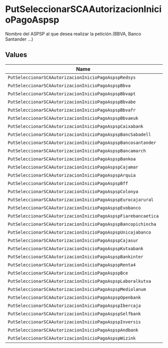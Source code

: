 # PutSeleccionarSCAAutorizacionInicioPagoAspsp

Nombre del ASPSP al que desea realizar la petición.(BBVA, Banco Santander ...)


## Values

| Name                                                          | Value                                                         |
| ------------------------------------------------------------- | ------------------------------------------------------------- |
| `PutSeleccionarSCAAutorizacionInicioPagoAspspRedsys`          | redsys                                                        |
| `PutSeleccionarSCAAutorizacionInicioPagoAspspBbva`            | BBVA                                                          |
| `PutSeleccionarSCAAutorizacionInicioPagoAspspBbvapt`          | BBVAPT                                                        |
| `PutSeleccionarSCAAutorizacionInicioPagoAspspBbvabe`          | BBVABE                                                        |
| `PutSeleccionarSCAAutorizacionInicioPagoAspspBbvafr`          | BBVAFR                                                        |
| `PutSeleccionarSCAAutorizacionInicioPagoAspspBbvaeuk`         | BBVAEUK                                                       |
| `PutSeleccionarSCAAutorizacionInicioPagoAspspCaixabank`       | caixabank                                                     |
| `PutSeleccionarSCAAutorizacionInicioPagoAspspBancSabadell`    | BancSabadell                                                  |
| `PutSeleccionarSCAAutorizacionInicioPagoAspspBancosantander`  | bancosantander                                                |
| `PutSeleccionarSCAAutorizacionInicioPagoAspspBancamarch`      | bancamarch                                                    |
| `PutSeleccionarSCAAutorizacionInicioPagoAspspBankoa`          | bankoa                                                        |
| `PutSeleccionarSCAAutorizacionInicioPagoAspspCajamar`         | cajamar                                                       |
| `PutSeleccionarSCAAutorizacionInicioPagoAspspArquia`          | arquia                                                        |
| `PutSeleccionarSCAAutorizacionInicioPagoAspspBff`             | BFF                                                           |
| `PutSeleccionarSCAAutorizacionInicioPagoAspspColonya`         | colonya                                                       |
| `PutSeleccionarSCAAutorizacionInicioPagoAspspEurocajarural`   | eurocajarural                                                 |
| `PutSeleccionarSCAAutorizacionInicioPagoAspspEvobanco`        | evobanco                                                      |
| `PutSeleccionarSCAAutorizacionInicioPagoAspspFiarebancaetica` | fiarebancaetica                                               |
| `PutSeleccionarSCAAutorizacionInicioPagoAspspBancopichincha`  | bancopichincha                                                |
| `PutSeleccionarSCAAutorizacionInicioPagoAspspUnicajabanco`    | unicajabanco                                                  |
| `PutSeleccionarSCAAutorizacionInicioPagoAspspCajasur`         | cajasur                                                       |
| `PutSeleccionarSCAAutorizacionInicioPagoAspspKutxabank`       | kutxabank                                                     |
| `PutSeleccionarSCAAutorizacionInicioPagoAspspBankinter`       | bankinter                                                     |
| `PutSeleccionarSCAAutorizacionInicioPagoAspspRenta4`          | renta4                                                        |
| `PutSeleccionarSCAAutorizacionInicioPagoAspspBce`             | BCE                                                           |
| `PutSeleccionarSCAAutorizacionInicioPagoAspspLaboralkutxa`    | laboralkutxa                                                  |
| `PutSeleccionarSCAAutorizacionInicioPagoAspspMediolanum`      | mediolanum                                                    |
| `PutSeleccionarSCAAutorizacionInicioPagoAspspOpenbank`        | openbank                                                      |
| `PutSeleccionarSCAAutorizacionInicioPagoAspspIbercaja`        | ibercaja                                                      |
| `PutSeleccionarSCAAutorizacionInicioPagoAspspSelfbank`        | selfbank                                                      |
| `PutSeleccionarSCAAutorizacionInicioPagoAspspInversis`        | inversis                                                      |
| `PutSeleccionarSCAAutorizacionInicioPagoAspspAndbank`         | andbank                                                       |
| `PutSeleccionarSCAAutorizacionInicioPagoAspspWizink`          | wizink                                                        |